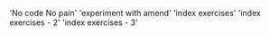 'No code No pain' 
'experiment with amend' 
'index exercises' 
'index exercises - 2' 
'index exercises - 3' 
